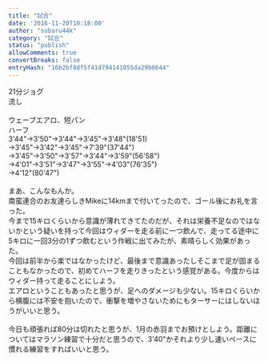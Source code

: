 ```yaml
---
title: "試合"
date: '2016-11-20T10:18:00'
author: "subaru44k"
category: "試合"
status: "publish"
allowComments: true
convertBreaks: false
entryHash: "16b2bf8df5f41d794141055da29b0644"
---
```

21分ジョグ<br>
流し<br>
<br>
ウェーブエアロ、短パン<br>
ハーフ<br>
3'44"→3'50"→3'44"→3'45"→3'48"(18'51)<br>
→3'45"→3'42"→3'45"→7'39"(37'44")<br>
→3'45"→3'50"→3'57"→3'44"→3'59"(56'58")<br>
→4'01"→3'51"→3'47"→3'55"→4'03"(76'35")<br>
→4'12"(80'47")<br>
<br>
まあ、こんなもんか。<br>
南蛮連合のお友達らしきMikeに14kmまで付いてったので、ゴール後にお礼を言った。<br>
今まで15キロくらいから意識が薄れてきてたのだが、それは栄養不足なのではないかという疑いを持って今回はウィダーを走る前に一つ飲んで、走ってる途中に5キロに一回3分の1ずつ飲むという作戦に出てみたが、素晴らしく効果があった。<br>
今回は前半から楽ではなかったけど、最後まで意識あったしそこまで足が固まることもなかったので、初めてハーフを走りきったという感覚がある。今度からはウィダー持って走ることにしよう。<br>
エアロということもあったと思うが、足へのダメージも少ない。15キロくらいから横腹には不安を抱いたので、衝撃を増やさないためにもターサーにはしないほうがいいと思う。<br>
<br>
今日も頑張れば80分は切れたと思うが、1月の赤羽までお預けとしよう。距離についてはマラソン練習で十分だと思うので、3'40"かそれより少し速いペースに慣れる練習をすればいいと思う。

